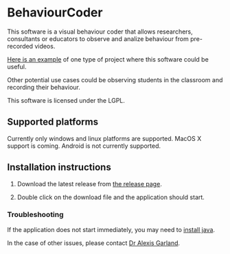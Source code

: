 # BehaviourCoder

This software is a visual behaviour coder that allows researchers, consultants or educators to observe and analize behaviour from pre-recorded videos.

[Here is an example](https://www.nytimes.com/2014/11/18/science/more-evidence-birds-can-count.html) of one type of project where this software could be useful. 

Other potential use cases could be observing students in the classroom and recording their behaviour.

This software is licensed under the LGPL. 

## Supported platforms

Currently only windows and linux platforms are supported. MacOS X support is coming. Android is not currently supported.

## Installation instructions

1. Download the latest release from [the release page](https://github.com/johndeverall/BehaviourCoder/releases).

2. Double click on the download file and the application should start. 

### Troubleshooting

If the application does not start immediately, you may need to [install java](https://java.com/en/download/). 

In the case of other issues, please contact [Dr Alexis Garland](dralexisgarland@gmail.com).





